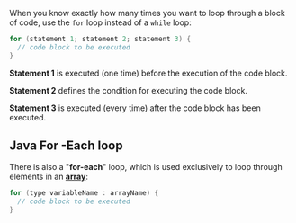 When you know exactly how many times you want to loop through a block of code, use the `for` loop instead of a `while` loop:
```java
for (statement 1; statement 2; statement 3) {
  // code block to be executed
}
```

**Statement 1** is executed (one time) before the execution of the code block.

**Statement 2** defines the condition for executing the code block.

**Statement 3** is executed (every time) after the code block has been executed.


## Java For -Each loop 
There is also a "**for-each**" loop, which is used exclusively to loop through elements in an [**array**](https://www.w3schools.com/java/java_arrays.asp):
```java
for (type variableName : arrayName) {
  // code block to be executed
}
```

